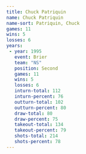```yaml
---
title: Chuck Patriquin
name: Chuck Patriquin
name-sort: Patriquin, Chuck
games: 11
wins: 5
losses: 6
years:
 - year: 1995
   event: Brier
   team: "NS"
   position: Second
   games: 11
   wins: 5
   losses: 6
   inturn-total: 112
   inturn-percent: 76
   outturn-total: 102
   outturn-percent: 80
   draw-total: 80
   draw-percent: 75
   takeout-total: 134
   takeout-percent: 79
   shots-total: 214
   shots-percent: 78
---
```

